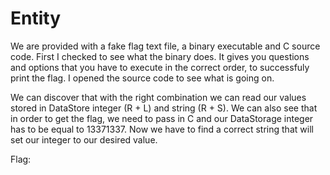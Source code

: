# Entity

We are provided with a fake flag text file, a binary executable and C source code. First I checked to see what the binary does. It gives you questions and options that you have to execute in the correct order, to successfuly print the flag. I opened the source code to see what is going on.

We can discover that with the right combination we can read our values stored in  DataStore integer (R + L) and string (R + S). We can also see that in order to get the flag, we need to pass in C and our DataStorage integer has to be equal to 13371337. Now we have to find a correct string that will set our integer to our desired value.








Flag: